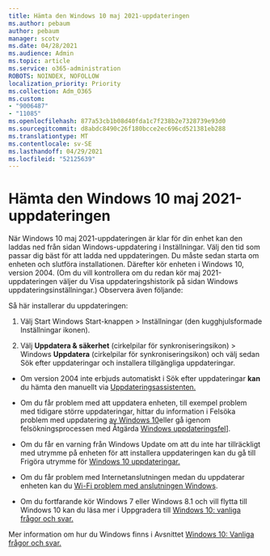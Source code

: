```yaml
---
title: Hämta den Windows 10 maj 2021-uppdateringen
ms.author: pebaum
author: pebaum
manager: scotv
ms.date: 04/28/2021
ms.audience: Admin
ms.topic: article
ms.service: o365-administration
ROBOTS: NOINDEX, NOFOLLOW
localization_priority: Priority
ms.collection: Adm_O365
ms.custom:
- "9006487"
- "11085"
ms.openlocfilehash: 877a53cb1b08d40fda1c7f238b2e7328739e93d0
ms.sourcegitcommit: d8abdc8490c26f180bcce2ec696cd521381eb288
ms.translationtype: MT
ms.contentlocale: sv-SE
ms.lasthandoff: 04/29/2021
ms.locfileid: "52125639"
---
```

# <a name="get-the-windows-10-may-2021-update"></a>Hämta den Windows 10 maj 2021-uppdateringen

När Windows 10 maj 2021-uppdateringen är klar för din enhet kan den laddas ned från sidan Windows-uppdatering i Inställningar. Välj den tid som passar dig bäst för att ladda ned uppdateringen. Du måste sedan starta om enheten och slutföra installationen. Därefter kör enheten i Windows 10, version 2004. (Om du vill kontrollera om du redan kör maj  2021-uppdateringen väljer du Visa uppdateringshistorik på sidan Windows uppdateringsinställningar.) Observera även följande:  

Så här installerar du uppdateringen:

1. Välj Start Windows Start-knappen > Inställningar (den kugghjulsformade Inställningar ikonen).

1. Välj **Uppdatera & säkerhet** (cirkelpilar för synkroniseringsikon) > Windows **Uppdatera** (cirkelpilar för  synkroniseringsikon) och välj sedan Sök efter uppdateringar och installera tillgängliga uppdateringar. 

- Om version 2004 inte erbjuds automatiskt i Sök efter uppdateringar **kan** du hämta den manuellt via [Uppdateringsassistenten.](https://www.microsoft.com/software-download/windows10)

- Om du får problem med att uppdatera enheten, till exempel problem med tidigare större uppdateringar, hittar du information i Felsöka problem med uppdatering [av Windows 10](https://support.microsoft.com/windows/troubleshoot-problems-updating-windows-10-188c2b0f-10a7-d72f-65b8-32d177eb136c)eller gå igenom felsökningsprocessen med Åtgärda [Windows uppdateringsfel](https://support.microsoft.com/sbs/windows/fix-windows-update-errors-18b693b5-7818-5825-8a7e-2a4a37d6d787)].

- Om du får en varning från Windows Update om att du inte har tillräckligt med utrymme på enheten för att installera uppdateringen kan du gå till Frigöra utrymme för [Windows 10 uppdateringar.](https://support.microsoft.com/help/4013876)

- Om du får problem med Internetanslutningen medan du uppdaterar enheten kan du [Wi-Fi problem med anslutningen Windows](https://support.microsoft.com/windows/fix-wi-fi-connection-issues-in-windows-9424a1f7-6a3b-65a6-4d78-7f07eee84d2c).

- Om du fortfarande kör Windows 7 eller Windows 8.1 och vill flytta till Windows 10 kan du läsa mer i Uppgradera till [Windows 10: vanliga frågor och svar.](https://support.microsoft.com/windows/upgrade-to-windows-10-faq-cce52341-7943-594e-72ce-e1cf00382445)

Mer information om hur du Windows finns i Avsnittet [Windows 10: Vanliga frågor och svar.](https://support.microsoft.com/windows/windows-update-faq-8a903416-6f45-0718-f5c7-375e92dddeb2)


